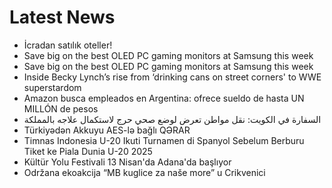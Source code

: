 # Latest News
-  İcradan satılık oteller!
-  Save big on the best OLED PC gaming monitors at Samsung this week
-  Save big on the best OLED PC gaming monitors at Samsung this week
-  Inside Becky Lynch’s rise from ‘drinking cans on street corners' to WWE superstardom
-  Amazon busca empleados en Argentina: ofrece sueldo de hasta UN MILLÓN de pesos
-  السفارة في الكويت: نقل مواطن تعرض لوضع صحي حرج لاستكمال علاجه بالمملكة
-  Türkiyədən Akkuyu AES-lə bağlı QƏRAR
-  Timnas Indonesia U-20 Ikuti Turnamen di Spanyol Sebelum Berburu Tiket ke Piala Dunia U-20 2025
-  Kültür Yolu Festivali 13 Nisan'da Adana'da başlıyor
-  Održana ekoakcija “MB kuglice za naše more” u Crikvenici
